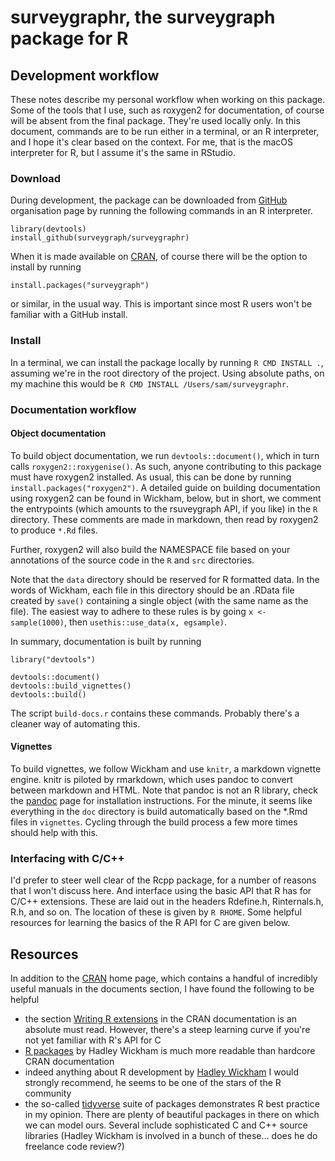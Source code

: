 # surveygraphr, the surveygraph package for R

## Development workflow

These notes describe my personal workflow when working on this package. Some of the tools that I use, such as roxygen2 for documentation, of course will be absent from the final package. They're used locally only. In this document, commands are to be run either in a terminal, or an R interpreter, and I hope it's clear based on the context. For me, that is the macOS interpreter for R, but I assume it's the same in RStudio.

### Download

During development, the package can be downloaded from [GitHub](https://github.com/surveygraph/surveygraphr) organisation page by running the following commands in an R interpreter.

```
library(devtools)
install_github(surveygraph/surveygraphr)
```

When it is made available on [CRAN](https://cran.r-project.org/), of course there will be the option to install by running 

```
install.packages("surveygraph")
```

or similar, in the usual way. This is important since most R users won't be familiar with a GitHub install.

### Install

In a terminal, we can install the package locally by running `R CMD INSTALL .`, assuming we're in the root directory of the project. Using absolute paths, on my machine this would be `R CMD INSTALL /Users/sam/surveygraphr`.

### Documentation workflow

#### Object documentation

To build object documentation, we run `devtools::document()`, which in turn calls `roxygen2::roxygenise()`. As such, anyone contributing to this package must have roxygen2 installed. As usual, this can be done by running `install.packages("roxygen2")`. A detailed guide on building documentation using roxygen2 can be found in Wickham, below, but in short, we comment the entrypoints (which amounts to the rsuveygraph API, if you like) in the `R` directory. These comments are made in markdown, then read by roxygen2 to produce `*.Rd` files.

Further, roxygen2 will also build the NAMESPACE file based on your annotations of the source code in the `R` and `src` directories.

Note that the `data` directory should be reserved for R formatted data. In the words of Wickham, each file in this directory should be an .RData file created by `save()` containing a single object (with the same name as the file). The easiest way to adhere to these rules is by going `x <- sample(1000)`, then `usethis::use_data(x, egsample)`.

In summary, documentation is built by running

```
library("devtools")

devtools::document()
devtools::build_vignettes()
devtools::build()
```

The script `build-docs.r` contains these commands. Probably there's a cleaner way of automating this.

#### Vignettes

To build vignettes, we follow Wickham and use `knitr`, a markdown vignette engine. knitr is piloted by rmarkdown, which uses pandoc to convert between markdown and HTML. Note that pandoc is not an R library, check the [pandoc](https://pandoc.org/installing.html) page for installation instructions. For the minute, it seems like everything in the `doc` directory is build automatically based on the *.Rmd files in `vignettes`. Cycling through the build process a few more times should help with this.

### Interfacing with C/C++

I'd prefer to steer well clear of the Rcpp package, for a number of reasons that I won't discuss here. And interface using the basic API that R has for C/C++ extensions. These are laid out in the headers Rdefine.h, Rinternals.h, R.h, and so on. The location of these is given by `R RHOME`. Some helpful resources for learning the basics of the R API for C are given below. 

## Resources

In addition to the [CRAN](https://cran.r-project.org/) home page, which contains a handful of incredibly useful manuals in the documents section, I have found the following to be helpful

* the section [Writing R extensions](https://cran.r-project.org/) in the CRAN documentation is an absolute must read. However, there's a steep learning curve if you're not yet familiar with R's API for C
* [R packages](https://r-pkgs.org/) by Hadley Wickham is much more readable than hardcore CRAN documentation
* indeed anything about R development by [Hadley Wickham](https://hadley.nz/) I would strongly recommend, he seems to be one of the stars of the R community
* the so-called [tidyverse](https://github.com/tidyverse) suite of packages demonstrates R best practice in my opinion. There are plenty of beautiful packages in there on which we can model ours. Several include sophisticated C and C++ source libraries (Hadley Wickham is involved in a bunch of these... does he do freelance code review?) 


